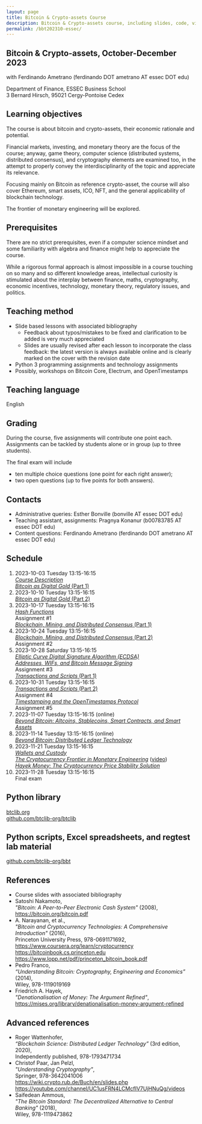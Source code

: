 ```yaml
---
layout: page
title: Bitcoin & Crypto-assets Course
description: Bitcoin & Crypto-assets course, including slides, code, videos, etc.
permalink: /bbt202310-essec/
---
```


## Bitcoin & Crypto-assets, October-December 2023

with Ferdinando Ametrano (ferdinando DOT ametrano AT essec DOT edu)

Department of Finance, ESSEC Business School  
3 Bernard Hirsch, 95021 Cergy-Pontoise Cedex

## Learning objectives

The course is about bitcoin and crypto-assets,
their economic rationale and potential.

Financial markets, investing, and monetary theory are the focus of the course;
anyway, game theory, computer science (distributed systems,
distributed consensus), and cryptography elements are examined too,
in the attempt to properly convey the interdisciplinarity of the topic and
appreciate its relevance.

Focusing mainly on Bitcoin as reference crypto-asset, the course will also
cover Ethereum, smart assets, ICO, NFT, and the general applicability of
blockchain technology.

The frontier of monetary engineering will be explored.

## Prerequisites

There are no strict prerequisites,
even if a computer science mindset
and some familiarity with algebra and finance
might help to appreciate the course.

While a rigorous formal approach is almost impossible
in a course touching on so many and so different knowledge areas,
intellectual curiosity is stimulated about the interplay between
finance, maths, cryptography, economic incentives, technology,
monetary theory, regulatory issues, and politics.

## Teaching method

* Slide based lessons with associated bibliography
  * Feedback about typos/mistakes to be fixed and clarification to be added is
    very much appreciated
  * Slides are usually revised after each lesson to incorporate the
    class feedback:
    the latest version is always available online and is clearly marked on
    the cover with the revision date
* Python 3 programming assignments and technology assignments
* Possibly, workshops on Bitcoin Core, Electrum, and OpenTimestamps

## Teaching language

English

## Grading

During the course, five assignments will contribute one point each.
Assignments can be tackled by students alone or in group (up to three students).

The final exam will include

* ten multiple choice questions (one point for each right answer);
* two open questions (up to five points for both answers).

## Contacts

* Administrative queries: Esther Bonville (bonville AT essec DOT edu)
* Teaching assistant, assignments: Pragnya Konanur (b00783785 AT essec DOT edu)
* Content questions: Ferdinando Ametrano
  (ferdinando DOT ametrano AT essec DOT edu)

## Schedule

1. 2023-10-03 Tuesday 13:15-16:15  
    [_Course Description_](https://drive.google.com/file/d/1QpOZD-QcV8jJ1OPxt9ls5Jxiwrtlt6v6)  
    [_Bitcoin as Digital Gold_ (Part 1)](https://drive.google.com/file/d/1FpudunEQrBY8WLTSLzwThOoFxMKGTCho)  
2. 2023-10-10 Tuesday 13:15-16:15  
    [_Bitcoin as Digital Gold_ (Part 2)](https://drive.google.com/file/d/1FpudunEQrBY8WLTSLzwThOoFxMKGTCho)  
3. 2023-10-17 Tuesday 13:15-16:15  
    [_Hash Functions_](https://drive.google.com/file/d/1LzaOx1rrFzswkKBrmZjIbMYkxWYpn-m1)  
    Assignment #1  
    [_Blockchain, Mining, and Distributed Consensus_ (Part 1)](https://drive.google.com/file/d/1_rGy7wdI8iWx6w6LG_CGCmmLnAIFhncz)  
4. 2023-10-24 Tuesday 13:15-16:15  
    [_Blockchain, Mining, and Distributed Consensus_ (Part 2)](https://drive.google.com/file/d/1_rGy7wdI8iWx6w6LG_CGCmmLnAIFhncz)  
    Assignment #2  
5. 2023-10-28 Saturday 13:15-16:15  
    [_Elliptic Curve Digital Signature Algorithm (ECDSA)_](https://drive.google.com/file/d/1MZu_4zbI8khdYhbGJg9SwWkNA5x-Tb_W)  
    [_Addresses, WIFs, and Bitcoin Message Signing_](https://drive.google.com/file/d/1xEcBCyN3yLN40A3Ny8k-2PQ-xKJw1RlA)  
    Assignment #3  
    [_Transactions and Scripts_ (Part 1)](https://drive.google.com/file/d/1S-1ltRVYPo6N33nXNWWBmopEg6jYfntY)  
6. 2023-10-31 Tuesday 13:15-16:15  
    [_Transactions and Scripts_ (Part 2)](https://drive.google.com/file/d/1S-1ltRVYPo6N33nXNWWBmopEg6jYfntY)  
    Assignment #4  
    [_Timestamping and the OpenTimestamps Protocol_](https://drive.google.com/file/d/1GksUgO54g1z7P4HUVmxXufmuM9y3EZ1b)  
    Assignment #5  
7. 2023-11-07 Tuesday 13:15-16:15 (online)  
    [_Beyond Bitcoin: Altcoins, Stablecoins, Smart Contracts, and Smart Assets_](https://drive.google.com/file/d/12jGsSBY5sMwgRQwvjwlnG6J9xOxi0P0Z)  
8. 2023-11-14 Tuesday 13:15-16:15 (online)  
    [_Beyond Bitcoin: Distributed Ledger Technology_](https://drive.google.com/file/d/12jGsSBY5sMwgRQwvjwlnG6J9xOxi0P0Z)  
9. 2023-11-21 Tuesday 13:15-16:15  
    [_Wallets and Custody_](https://drive.google.com/file/d/10p-oWviNRLBv5hQUJa3KPxMQLl1a3nXF)  
    [_The Cryptocurrency Frontier in Monetary Engineering_](https://drive.google.com/file/d/1T2z4vfRvEv_wooerJI7FgD8IkxeTihlj)
    ([video](https://www.youtube.com/watch?v=dvgb2YOm1y4&t=2922s))  
    _[Hayek Money: The Cryptocurrency Price Stability Solution](https://ssrn.com/abstract=2425270)_  
10. 2023-11-28 Tuesday 13:15-16:15  
    Final exam  

## Python library

[btclib.org](https://btclib.org)  
[github.com/btclib-org/btclib](https://github.com/btclib-org/btclib)

## Python scripts, Excel spreadsheets, and regtest lab material

[github.com/btclib-org/bbt](https://github.com/btclib-org/bbt)

## References

* Course slides with associated bibliography
* Satoshi Nakamoto,  
  _"Bitcoin: A Peer-to-Peer Electronic Cash System"_ (2008),  
  <https://bitcoin.org/bitcoin.pdf>
* A. Narayanan, et al.,  
  _"Bitcoin and Cryptocurrency Technologies: A Comprehensive Introduction"_ (2016),  
  Princeton University Press, 978-0691171692,  
  <https://www.coursera.org/learn/cryptocurrency>  
  <https://bitcoinbook.cs.princeton.edu>  
  <https://www.lopp.net/pdf/princeton_bitcoin_book.pdf>
* Pedro Franco,  
  _“Understanding Bitcoin: Cryptography, Engineering and Economics”_ (2014),  
  Wiley, 978-1119019169
* Friedrich A. Hayek,  
  _"Denationalisation of Money: The Argument Refined"_,  
  <https://mises.org/library/denationalisation-money-argument-refined>  

## Advanced references

* Roger Wattenhofer,  
  _“Blockchain Science: Distributed Ledger Technology”_ (3rd edition, 2020),  
   Independently published, 978-1793471734
* Christof Paar, Jan Pelzl,  
  _"Understanding Cryptography"_,  
  Springer, 978-3642041006  
  <https://wiki.crypto.rub.de/Buch/en/slides.php>  
  <https://youtube.com/channel/UC1usFRN4LCMcfIV7UjHNuQg/videos>
* Saifedean Ammous,  
  _"The Bitcoin Standard: The Decentralized Alternative to Central Banking"_ (2018),  
  Wiley, 978-1119473862
